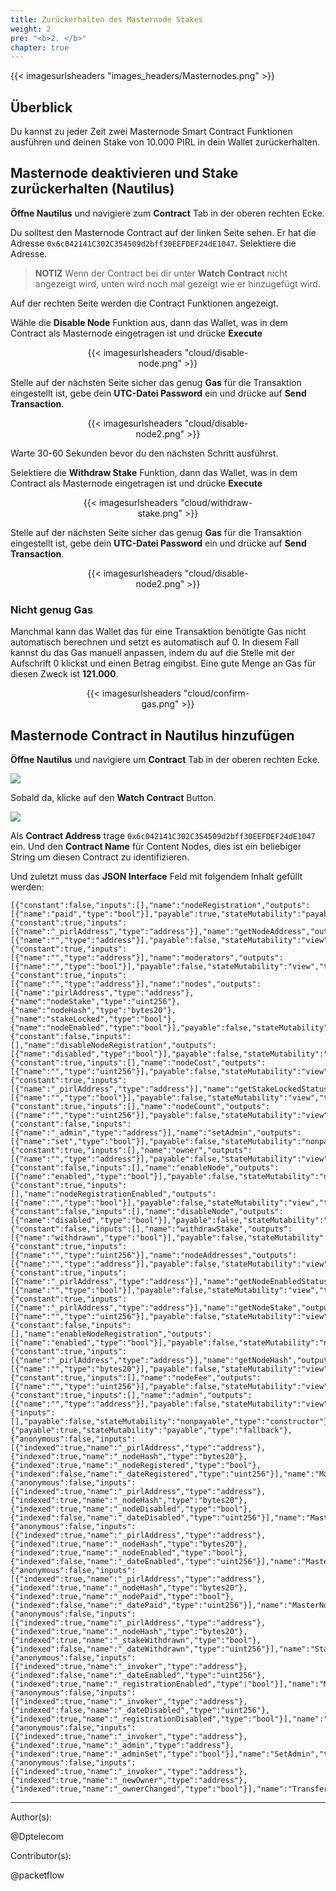 ```yaml
---
title: Zurückerhalten des Masternode Stakes
weight: 2
pre: "<b>2. </b>"
chapter: true
---
```


{{< imagesurlsheaders "images_headers/Masternodes.png" >}}

## Überblick

Du kannst zu jeder Zeit zwei Masternode Smart Contract Funktionen ausführen und deinen Stake von 10.000 PIRL in dein Wallet zurückerhalten.

## Masternode deaktivieren und Stake zurückerhalten (Nautilus)

**Öffne Nautilus** und navigiere zum **Contract** Tab in der oberen rechten Ecke.

Du solltest den Masternode Contract auf der linken Seite sehen. Er hat die Adresse `0x6c042141C302C354509d2bff30EEFDEF24dE1047`. Selektiere die Adresse.

> **NOTIZ** Wenn der Contract bei dir unter **Watch Contract** nicht angezeigt wird, unten wird noch mal gezeigt wie er hinzugefügt wird.

Auf der rechten Seite werden die Contract Funktionen angezeigt.

Wähle die **Disable Node** Funktion aus, dann das Wallet, was in dem Contract als Masternode eingetragen ist und drücke **Execute**

<div align="center"><div style="width:55%;">{{< imagesurlsheaders "cloud/disable-node.png" >}}</div></div>

Stelle auf der nächsten Seite sicher das genug **Gas** für die Transaktion eingestellt ist, gebe dein **UTC-Datei Password** ein und drücke auf  **Send Transaction**.

<div align="center"><div style="width:55%;">{{< imagesurlsheaders "cloud/disable-node2.png" >}}</div></div>

Warte 30-60 Sekunden bevor du den nächsten Schritt ausführst.

Selektiere die **Withdraw Stake** Funktion, dann das Wallet, was in dem Contract als Masternode eingetragen ist und drücke **Execute**

<div align="center"><div style="width:55%;">{{< imagesurlsheaders "cloud/withdraw-stake.png" >}}</div></div>

Stelle auf der nächsten Seite sicher das genug **Gas** für die Transaktion eingestellt ist, gebe dein **UTC-Datei Password** ein und drücke auf  **Send Transaction**.

<div align="center"><div style="width:55%;">{{< imagesurlsheaders "cloud/disable-node2.png" >}}</div></div>

### Nicht genug Gas

Manchmal kann das Wallet das für eine Transaktion benötigte Gas nicht automatisch berechnen und setzt es automatisch auf 0. In diesem Fall kannst du das Gas manuell anpassen, indem du auf die Stelle mit der Aufschrift 0 klickst und einen Betrag eingibst. Eine gute Menge an Gas für diesen Zweck ist **121.000**.

<div align="center"><div style="width:55%;">{{< imagesurlsheaders "cloud/confirm-gas.png" >}}</div></div>

## Masternode Contract in Nautilus hinzufügen

**Öffne Nautilus** und navigiere um **Contract** Tab in der oberen rechten Ecke.

![](https://cdn-images-1.medium.com/max/1600/0*OW_7W9P_u0k7ZdmZ.png)

Sobald da, klicke auf den **Watch Contract** Button.

![](https://cdn-images-1.medium.com/max/1600/0*wZbZlfAdjrUuhr53.png)

Als **Contract Address** trage `0x6c042141C302C354509d2bff30EEFDEF24dE1047` ein. Und den **Contract Name** für Content Nodes, dies ist ein beliebiger String um diesen Contract zu identifizieren. 

Und zuletzt muss das **JSON Interface** Feld mit folgendem Inhalt gefüllt werden:

```
[{"constant":false,"inputs":[],"name":"nodeRegistration","outputs":[{"name":"paid","type":"bool"}],"payable":true,"stateMutability":"payable","type":"function"},{"constant":true,"inputs":[{"name":"_pirlAddress","type":"address"}],"name":"getNodeAddress","outputs":[{"name":"","type":"address"}],"payable":false,"stateMutability":"view","type":"function"},{"constant":true,"inputs":[{"name":"","type":"address"}],"name":"moderators","outputs":[{"name":"","type":"bool"}],"payable":false,"stateMutability":"view","type":"function"},{"constant":true,"inputs":[{"name":"","type":"address"}],"name":"nodes","outputs":[{"name":"pirlAddress","type":"address"},{"name":"nodeStake","type":"uint256"},{"name":"nodeHash","type":"bytes20"},{"name":"stakeLocked","type":"bool"},{"name":"nodeEnabled","type":"bool"}],"payable":false,"stateMutability":"view","type":"function"},{"constant":false,"inputs":[],"name":"disableNodeRegistration","outputs":[{"name":"disabled","type":"bool"}],"payable":false,"stateMutability":"nonpayable","type":"function"},{"constant":true,"inputs":[],"name":"nodeCost","outputs":[{"name":"","type":"uint256"}],"payable":false,"stateMutability":"view","type":"function"},{"constant":true,"inputs":[{"name":"_pirlAddress","type":"address"}],"name":"getStakeLockedStatus","outputs":[{"name":"","type":"bool"}],"payable":false,"stateMutability":"view","type":"function"},{"constant":true,"inputs":[],"name":"nodeCount","outputs":[{"name":"","type":"uint256"}],"payable":false,"stateMutability":"view","type":"function"},{"constant":false,"inputs":[{"name":"_admin","type":"address"}],"name":"setAdmin","outputs":[{"name":"set","type":"bool"}],"payable":false,"stateMutability":"nonpayable","type":"function"},{"constant":true,"inputs":[],"name":"owner","outputs":[{"name":"","type":"address"}],"payable":false,"stateMutability":"view","type":"function"},{"constant":false,"inputs":[],"name":"enableNode","outputs":[{"name":"enabled","type":"bool"}],"payable":false,"stateMutability":"nonpayable","type":"function"},{"constant":true,"inputs":[],"name":"nodeRegistrationEnabled","outputs":[{"name":"","type":"bool"}],"payable":false,"stateMutability":"view","type":"function"},{"constant":false,"inputs":[],"name":"disableNode","outputs":[{"name":"disabled","type":"bool"}],"payable":false,"stateMutability":"nonpayable","type":"function"},{"constant":false,"inputs":[],"name":"withdrawStake","outputs":[{"name":"withdrawn","type":"bool"}],"payable":false,"stateMutability":"nonpayable","type":"function"},{"constant":true,"inputs":[{"name":"","type":"uint256"}],"name":"nodeAddresses","outputs":[{"name":"","type":"address"}],"payable":false,"stateMutability":"view","type":"function"},{"constant":true,"inputs":[{"name":"_pirlAddress","type":"address"}],"name":"getNodeEnabledStatus","outputs":[{"name":"","type":"bool"}],"payable":false,"stateMutability":"view","type":"function"},{"constant":true,"inputs":[{"name":"_pirlAddress","type":"address"}],"name":"getNodeStake","outputs":[{"name":"","type":"uint256"}],"payable":false,"stateMutability":"view","type":"function"},{"constant":false,"inputs":[],"name":"enableNodeRegistration","outputs":[{"name":"enabled","type":"bool"}],"payable":false,"stateMutability":"nonpayable","type":"function"},{"constant":true,"inputs":[{"name":"_pirlAddress","type":"address"}],"name":"getNodeHash","outputs":[{"name":"","type":"bytes20"}],"payable":false,"stateMutability":"view","type":"function"},{"constant":true,"inputs":[],"name":"nodeFee","outputs":[{"name":"","type":"uint256"}],"payable":false,"stateMutability":"view","type":"function"},{"constant":true,"inputs":[],"name":"admin","outputs":[{"name":"","type":"address"}],"payable":false,"stateMutability":"view","type":"function"},{"inputs":[],"payable":false,"stateMutability":"nonpayable","type":"constructor"},{"payable":true,"stateMutability":"payable","type":"fallback"},{"anonymous":false,"inputs":[{"indexed":true,"name":"_pirlAddress","type":"address"},{"indexed":true,"name":"_nodeHash","type":"bytes20"},{"indexed":true,"name":"_nodeRegistered","type":"bool"},{"indexed":false,"name":"_dateRegistered","type":"uint256"}],"name":"MasterNodeRegistered","type":"event"},{"anonymous":false,"inputs":[{"indexed":true,"name":"_pirlAddress","type":"address"},{"indexed":true,"name":"_nodeHash","type":"bytes20"},{"indexed":true,"name":"_nodeDisabled","type":"bool"},{"indexed":false,"name":"_dateDisabled","type":"uint256"}],"name":"MasterNodeDisabled","type":"event"},{"anonymous":false,"inputs":[{"indexed":true,"name":"_pirlAddress","type":"address"},{"indexed":true,"name":"_nodeHash","type":"bytes20"},{"indexed":true,"name":"_nodeEnabled","type":"bool"},{"indexed":false,"name":"_dateEnabled","type":"uint256"}],"name":"MasterNodeEnabled","type":"event"},{"anonymous":false,"inputs":[{"indexed":true,"name":"_pirlAddress","type":"address"},{"indexed":true,"name":"_nodeHash","type":"bytes20"},{"indexed":true,"name":"_nodePaid","type":"bool"},{"indexed":false,"name":"_datePaid","type":"uint256"}],"name":"MasterNodeRewarded","type":"event"},{"anonymous":false,"inputs":[{"indexed":true,"name":"_pirlAddress","type":"address"},{"indexed":true,"name":"_nodeHash","type":"bytes20"},{"indexed":true,"name":"_stakeWithdrawn","type":"bool"},{"indexed":false,"name":"_dateWithdrawn","type":"uint256"}],"name":"StakeWithdrawn","type":"event"},{"anonymous":false,"inputs":[{"indexed":true,"name":"_invoker","type":"address"},{"indexed":false,"name":"_dateEnabled","type":"uint256"},{"indexed":true,"name":"_registrationEnabled","type":"bool"}],"name":"MasterNodeRegistrationEnabled","type":"event"},{"anonymous":false,"inputs":[{"indexed":true,"name":"_invoker","type":"address"},{"indexed":false,"name":"_dateDisabled","type":"uint256"},{"indexed":true,"name":"_registrationDisabled","type":"bool"}],"name":"MasterNodeRegistrationDisabled","type":"event"},{"anonymous":false,"inputs":[{"indexed":true,"name":"_invoker","type":"address"},{"indexed":true,"name":"_admin","type":"address"},{"indexed":true,"name":"_adminSet","type":"bool"}],"name":"SetAdmin","type":"event"},{"anonymous":false,"inputs":[{"indexed":true,"name":"_invoker","type":"address"},{"indexed":true,"name":"_newOwner","type":"address"},{"indexed":true,"name":"_ownerChanged","type":"bool"}],"name":"TransferOwnership","type":"event"}]

```

---
Author(s):

@Dptelecom

Contributor(s):

@packetflow
